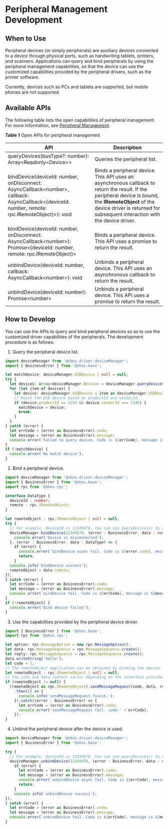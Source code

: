 # Peripheral Management Development


## When to Use

Peripheral devices (or simply peripherals) are auxiliary devices connected to a device through physical ports, such as handwriting tablets, printers, and scanners. Applications can query and bind peripherals by using the peripheral management capabilities, so that the device can use the customized capabilities provided by the peripheral drivers, such as the printer software.

Currently, devices such as PCs and tablets are supported, but mobile phones are not supported.


## Available APIs


The following table lists the open capabilities of peripheral management. For more information, see [Peripheral Management](../reference/apis/js-apis-driver-deviceManager.md).

**Table 1** Open APIs for peripheral management

| API                                                                                                                                                     | Description                                                                                   |
| ----------------------------------------------------------------------------------------------------------------------------------------------------------- | --------------------------------------------------------------------------------------- |
| queryDevices(busType?: number): Array&lt;Readonly&lt;Device&gt;&gt;                                                                                         | Queries the peripheral list.                                                                      |
| bindDevice(deviceId: number, onDisconnect: AsyncCallback&lt;number&gt;, callback: AsyncCallback&lt;{deviceId: number, remote: rpc.IRemoteObject}&gt;): void | Binds a peripheral device. This API uses an asynchronous callback to return the result. If the peripheral device is bound, the **IRemoteObject** of the device driver is returned for subsequent interaction with the device driver.|
| bindDevice(deviceId: number, onDisconnect: AsyncCallback&lt;number&gt;): Promise&lt;{deviceId: number, remote: rpc.IRemoteObject}&gt;                       | Binds a peripheral device. This API uses a promise to return the result.                                                                 |
| unbindDevice(deviceId: number, callback: AsyncCallback&lt;number&gt;): void                                                                                 | Unbinds a peripheral device. This API uses an asynchronous callback to return the result.                                                                             |
| unbindDevice(deviceId: number): Promise&lt;number&gt;                                                                                                       | Unbinds a peripheral device. This API uses a promise to return the result.                                                                             |


## How to Develop

You can use the APIs to query and bind peripheral devices so as to use the customized driver capabilities of the peripherals. The development procedure is as follows:


1. Query the peripheral device list.

  ```ts
  import deviceManager from '@ohos.driver.deviceManager';
  import { BusinessError } from '@ohos.base';

  let matchDevice: deviceManager.USBDevice | null = null;
  try {
    let devices: Array<deviceManager.Device> = deviceManager.queryDevices(deviceManager.BusType.USB);
    for (let item of devices) {
      let device: deviceManager.USBDevice = item as deviceManager.USBDevice;
      // Match the USB device based on productId and vendorId.
      if (device.productId == 1234 && device.vendorId === 2345) {
        matchDevice = device;
        break;
      }
    }
  } catch (error) {
    let errCode = (error as BusinessError).code;
    let message = (error as BusinessError).message;
    console.error(`Failed to query device. Code is ${errCode}, message is ${message}`);
  }
  if (!matchDevice) {
    console.error('No match device');
  }
  ```

2. Bind a peripheral device.

  ```ts
  import deviceManager from '@ohos.driver.deviceManager';
  import { BusinessError } from '@ohos.base';
  import rpc from '@ohos.rpc';

  interface DataType {
    deviceId : number;
    remote : rpc.IRemoteObject;
  }

  let remoteObject : rpc.IRemoteObject | null = null;
  try {
    // For example, deviceId is 12345678. You can use queryDevices() to obtain the deviceId.
    deviceManager.bindDevice(12345678, (error : BusinessError, data : number) => {
      console.error('Device is disconnected');
    }, (error : BusinessError, data : DataType) => {
      if (error) {
        console.error(`bindDevice async fail. Code is ${error.code}, message is ${error.message}`);
        return;
      }
    console.info('bindDevice success');
    remoteObject = data.remote;
  });
  } catch (error) {
    let errCode = (error as BusinessError).code;
    let message = (error as BusinessError).message;
    console.error(`bindDevice fail. Code is ${errCode}, message is ${message}`);
  }
  if (!remoteObject) {
    console.error('Bind device failed');
  }
  ```

3. Use the capabilities provided by the peripheral device driver.

  ```ts
  import { BusinessError } from '@ohos.base';
  import rpc from '@ohos.rpc';

  let option: rpc.MessageOption = new rpc.MessageOption();
  let data: rpc.MessageSequence = rpc.MessageSequence.create();
  let reply: rpc.MessageSequence = rpc.MessageSequence.create();
  data.writeString('hello');
  let code = 1;
  // The remoteObject application can be obtained by binding the device.
  let remoteObject : rpc.IRemoteObject | null = null;
  // The code and data content varies depending on the interface provided by the driver.
  if (remoteObject != null) {
    (remoteObject as rpc.IRemoteObject).sendMessageRequest(code, data, reply, option)
      .then(() => {
        console.info('sendMessageRequest finish.');
      }).catch((error : BusinessError) => {
        let errCode = (error as BusinessError).code;
        console.error('sendMessageRequest fail. code:' + errCode);
      });
  }
  ```

4. Unbind the peripheral device after the device is used.

  ```ts
  import deviceManager from '@ohos.driver.deviceManager';
  import { BusinessError } from '@ohos.base';

  try {
    // For example, deviceId is 12345678. You can use queryDevices() to obtain the deviceId.
    deviceManager.unbindDevice(12345678, (error : BusinessError, data : number) => {
      if (error) {
        let errCode = (error as BusinessError).code;
        let message = (error as BusinessError).message;
        console.error(`unbindDevice async fail. Code is ${errCode}, message is ${message}`);
        return;
      }
      console.info(`unbindDevice success`);
  });
  } catch (error) {
    let errCode = (error as BusinessError).code;
    let message = (error as BusinessError).message;
    console.error(`unbindDevice fail. Code is ${errCode}, message is ${message}`);
  }
  ```
